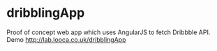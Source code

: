 # dribblingApp
Proof of concept web app which uses AngularJS to fetch Dribbble API.
Demo http://lab.looca.co.uk/dribblingApp

